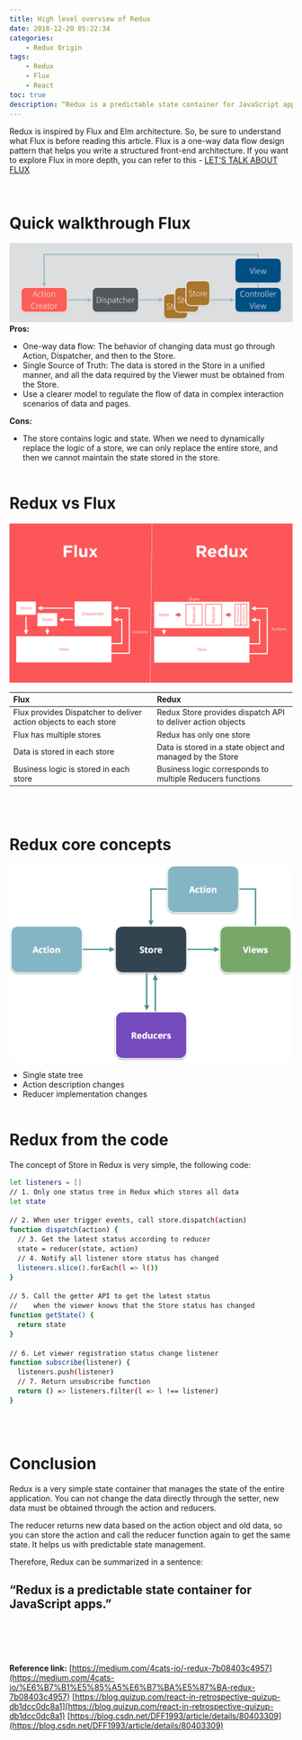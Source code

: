 ```yaml
---
title: High level overview of Redux
date: 2018-12-20 05:22:34
categories:
    - Redux Origin
tags:
    - Redux
    - Flux
    - React
toc: true
description: “Redux is a predictable state container for JavaScript apps.”
---
```

Redux is inspired by Flux and Elm architecture. So, be sure to understand what Flux is before reading this article. Flux is a one-way data flow design pattern that helps you write a structured front-end architecture. If you want to explore Flux in more depth, you can refer to this - [LET'S TALK ABOUT FLUX](http://tingkaiwu.com/2018/12/12/lets-talk-about-flux/)
<!-- more -->
<br>

# Quick walkthrough Flux
![Flux flow](/images/Capture1.PNG)
**Pros:**
- One-way data flow: The behavior of changing data must go through Action, Dispatcher, and then to the Store.
- Single Source of Truth: The data is stored in the Store in a unified manner, and all the data required by the Viewer must be obtained from the Store.
- Use a clearer model to regulate the flow of data in complex interaction scenarios of data and pages.

**Cons:**
- The store contains logic and state. When we need to dynamically replace the logic of a store, we can only replace the entire store, and then we cannot maintain the state stored in the store.
<br><br>

# Redux vs Flux
![Redux vs Flux](/images/1_68Ymu2WbuIb4CC7RFvh7hw.png)

| Flux | Redux |
| :--- | :--- |
| Flux provides Dispatcher to deliver action objects to each store | Redux Store provides dispatch API to deliver action objects |
| Flux has multiple stores | Redux has only one store |
| Data is stored in each store | Data is stored in a state object and managed by the Store |
| Business logic is stored in each store | Business logic corresponds to multiple Reducers functions |

<br><br>

# Redux core concepts
![Redux core concepts](/images/1_C0sWwmHXIY414rzEUDFEmg.png)
- Single state tree
- Action description changes
- Reducer implementation changes
<br><br>

# Redux from the code
The concept of Store in Redux is very simple, the following code:
```sh
let listeners = []
// 1. Only one status tree in Redux which stores all data
let state

// 2. When user trigger events, call store.dispatch(action)
function dispatch(action) {
  // 3. Get the latest status according to reducer
  state = reducer(state, action)
  // 4. Notify all listener store status has changed
  listeners.slice().forEach(l => l())
}

// 5. Call the getter API to get the latest status
//    when the viewer knows that the Store status has changed
function getState() {
  return state
}

// 6. Let viewer registration status change listener
function subscribe(listener) {
  listeners.push(listener)
  // 7. Return unsubscribe function
  return () => listeners.filter(l => l !== listener)
}
```
<br><br>

# Conclusion
Redux is a very simple state container that manages the state of the entire application. You can not change the data directly through the setter, new data must be obtained through the action and reducers.

The reducer returns new data based on the action object and old data, so you can store the action and call the reducer function again to get the same state. It helps us with predictable state management.

Therefore, Redux can be summarized in a sentence:

**“Redux is a predictable state container for JavaScript apps.”**
<br><br><br><br>
----------------------------------------------------------

**Reference link:**
[https://medium.com/4cats-io/-redux-7b08403c4957](https://medium.com/4cats-io/%E6%B7%B1%E5%85%A5%E6%B7%BA%E5%87%BA-redux-7b08403c4957)
[https://blog.quizup.com/react-in-retrospective-quizup-db1dcc0dc8a1](https://blog.quizup.com/react-in-retrospective-quizup-db1dcc0dc8a1)
[https://blog.csdn.net/DFF1993/article/details/80403309](https://blog.csdn.net/DFF1993/article/details/80403309)